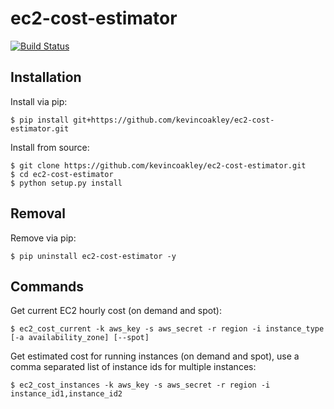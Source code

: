 # ec2-cost-estimator

[![Build Status](https://travis-ci.org/kevincoakley/ec2-cost-estimator.svg?branch=master)](https://travis-ci.org/kevincoakley/ec2-cost-estimator)

## Installation

Install via pip:

    $ pip install git+https://github.com/kevincoakley/ec2-cost-estimator.git

Install from source:

    $ git clone https://github.com/kevincoakley/ec2-cost-estimator.git
    $ cd ec2-cost-estimator
    $ python setup.py install

## Removal

Remove via pip:

    $ pip uninstall ec2-cost-estimator -y


## Commands

Get current EC2 hourly cost (on demand and spot):

    $ ec2_cost_current -k aws_key -s aws_secret -r region -i instance_type [-a availability_zone] [--spot]

Get estimated cost for running instances (on demand and spot), use a comma separated list of instance ids for multiple instances:

    $ ec2_cost_instances -k aws_key -s aws_secret -r region -i instance_id1,instance_id2
